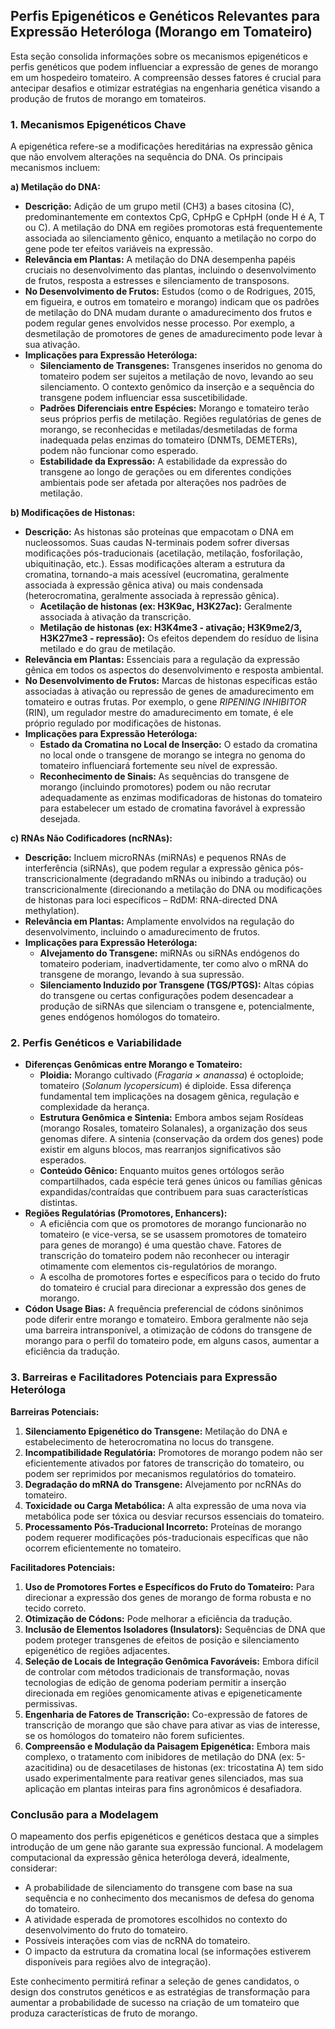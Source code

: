 ## Perfis Epigenéticos e Genéticos Relevantes para Expressão Heteróloga (Morango em Tomateiro)

Esta seção consolida informações sobre os mecanismos epigenéticos e perfis genéticos que podem influenciar a expressão de genes de morango em um hospedeiro tomateiro. A compreensão desses fatores é crucial para antecipar desafios e otimizar estratégias na engenharia genética visando a produção de frutos de morango em tomateiros.

### 1. Mecanismos Epigenéticos Chave

A epigenética refere-se a modificações hereditárias na expressão gênica que não envolvem alterações na sequência do DNA. Os principais mecanismos incluem:

**a) Metilação do DNA:**
   - **Descrição:** Adição de um grupo metil (CH3) a bases citosina (C), predominantemente em contextos CpG, CpHpG e CpHpH (onde H é A, T ou C). A metilação do DNA em regiões promotoras está frequentemente associada ao silenciamento gênico, enquanto a metilação no corpo do gene pode ter efeitos variáveis na expressão.
   - **Relevância em Plantas:** A metilação do DNA desempenha papéis cruciais no desenvolvimento das plantas, incluindo o desenvolvimento de frutos, resposta a estresses e silenciamento de transposons.
   - **No Desenvolvimento de Frutos:** Estudos (como o de Rodrigues, 2015, em figueira, e outros em tomateiro e morango) indicam que os padrões de metilação do DNA mudam durante o amadurecimento dos frutos e podem regular genes envolvidos nesse processo. Por exemplo, a desmetilação de promotores de genes de amadurecimento pode levar à sua ativação.
   - **Implicações para Expressão Heteróloga:**
      - **Silenciamento de Transgenes:** Transgenes inseridos no genoma do tomateiro podem ser sujeitos a metilação de novo, levando ao seu silenciamento. O contexto genômico da inserção e a sequência do transgene podem influenciar essa suscetibilidade.
      - **Padrões Diferenciais entre Espécies:** Morango e tomateiro terão seus próprios perfis de metilação. Regiões regulatórias de genes de morango, se reconhecidas e metiladas/desmetiladas de forma inadequada pelas enzimas do tomateiro (DNMTs, DEMETERs), podem não funcionar como esperado.
      - **Estabilidade da Expressão:** A estabilidade da expressão do transgene ao longo de gerações ou em diferentes condições ambientais pode ser afetada por alterações nos padrões de metilação.

**b) Modificações de Histonas:**
   - **Descrição:** As histonas são proteínas que empacotam o DNA em nucleossomos. Suas caudas N-terminais podem sofrer diversas modificações pós-traducionais (acetilação, metilação, fosforilação, ubiquitinação, etc.). Essas modificações alteram a estrutura da cromatina, tornando-a mais acessível (eucromatina, geralmente associada à expressão gênica ativa) ou mais condensada (heterocromatina, geralmente associada à repressão gênica).
      - **Acetilação de histonas (ex: H3K9ac, H3K27ac):** Geralmente associada à ativação da transcrição.
      - **Metilação de histonas (ex: H3K4me3 - ativação; H3K9me2/3, H3K27me3 - repressão):** Os efeitos dependem do resíduo de lisina metilado e do grau de metilação.
   - **Relevância em Plantas:** Essenciais para a regulação da expressão gênica em todos os aspectos do desenvolvimento e resposta ambiental.
   - **No Desenvolvimento de Frutos:** Marcas de histonas específicas estão associadas à ativação ou repressão de genes de amadurecimento em tomateiro e outras frutas. Por exemplo, o gene _RIPENING INHIBITOR_ (RIN), um regulador mestre do amadurecimento em tomate, é ele próprio regulado por modificações de histonas.
   - **Implicações para Expressão Heteróloga:**
      - **Estado da Cromatina no Local de Inserção:** O estado da cromatina no local onde o transgene de morango se integra no genoma do tomateiro influenciará fortemente seu nível de expressão.
      - **Reconhecimento de Sinais:** As sequências do transgene de morango (incluindo promotores) podem ou não recrutar adequadamente as enzimas modificadoras de histonas do tomateiro para estabelecer um estado de cromatina favorável à expressão desejada.

**c) RNAs Não Codificadores (ncRNAs):**
   - **Descrição:** Incluem microRNAs (miRNAs) e pequenos RNAs de interferência (siRNAs), que podem regular a expressão gênica pós-transcricionalmente (degradando mRNAs ou inibindo a tradução) ou transcricionalmente (direcionando a metilação do DNA ou modificações de histonas para loci específicos – RdDM: RNA-directed DNA methylation).
   - **Relevância em Plantas:** Amplamente envolvidos na regulação do desenvolvimento, incluindo o amadurecimento de frutos.
   - **Implicações para Expressão Heteróloga:**
      - **Alvejamento do Transgene:** miRNAs ou siRNAs endógenos do tomateiro poderiam, inadvertidamente, ter como alvo o mRNA do transgene de morango, levando à sua supressão.
      - **Silenciamento Induzido por Transgene (TGS/PTGS):** Altas cópias do transgene ou certas configurações podem desencadear a produção de siRNAs que silenciam o transgene e, potencialmente, genes endógenos homólogos do tomateiro.

### 2. Perfis Genéticos e Variabilidade

- **Diferenças Genômicas entre Morango e Tomateiro:**
    - **Ploidia:** Morango cultivado (_Fragaria × ananassa_) é octoploide; tomateiro (_Solanum lycopersicum_) é diploide. Essa diferença fundamental tem implicações na dosagem gênica, regulação e complexidade da herança.
    - **Estrutura Genômica e Sintenia:** Embora ambos sejam Rosídeas (morango Rosales, tomateiro Solanales), a organização dos seus genomas difere. A sintenia (conservação da ordem dos genes) pode existir em alguns blocos, mas rearranjos significativos são esperados.
    - **Conteúdo Gênico:** Enquanto muitos genes ortólogos serão compartilhados, cada espécie terá genes únicos ou famílias gênicas expandidas/contraídas que contribuem para suas características distintas.
- **Regiões Regulatórias (Promotores, Enhancers):**
    - A eficiência com que os promotores de morango funcionarão no tomateiro (e vice-versa, se se usassem promotores de tomateiro para genes de morango) é uma questão chave. Fatores de transcrição do tomateiro podem não reconhecer ou interagir otimamente com elementos cis-regulatórios de morango.
    - A escolha de promotores fortes e específicos para o tecido do fruto do tomateiro é crucial para direcionar a expressão dos genes de morango.
- **Códon Usage Bias:** A frequência preferencial de códons sinônimos pode diferir entre morango e tomateiro. Embora geralmente não seja uma barreira intransponível, a otimização de códons do transgene de morango para o perfil do tomateiro pode, em alguns casos, aumentar a eficiência da tradução.

### 3. Barreiras e Facilitadores Potenciais para Expressão Heteróloga

**Barreiras Potenciais:**
1.  **Silenciamento Epigenético do Transgene:** Metilação do DNA e estabelecimento de heterocromatina no locus do transgene.
2.  **Incompatibilidade Regulatória:** Promotores de morango podem não ser eficientemente ativados por fatores de transcrição do tomateiro, ou podem ser reprimidos por mecanismos regulatórios do tomateiro.
3.  **Degradação do mRNA do Transgene:** Alvejamento por ncRNAs do tomateiro.
4.  **Toxicidade ou Carga Metabólica:** A alta expressão de uma nova via metabólica pode ser tóxica ou desviar recursos essenciais do tomateiro.
5.  **Processamento Pós-Traducional Incorreto:** Proteínas de morango podem requerer modificações pós-traducionais específicas que não ocorrem eficientemente no tomateiro.

**Facilitadores Potenciais:**
1.  **Uso de Promotores Fortes e Específicos do Fruto do Tomateiro:** Para direcionar a expressão dos genes de morango de forma robusta e no tecido correto.
2.  **Otimização de Códons:** Pode melhorar a eficiência da tradução.
3.  **Inclusão de Elementos Isoladores (Insulators):** Sequências de DNA que podem proteger transgenes de efeitos de posição e silenciamento epigenético de regiões adjacentes.
4.  **Seleção de Locais de Integração Genômica Favoráveis:** Embora difícil de controlar com métodos tradicionais de transformação, novas tecnologias de edição de genoma poderiam permitir a inserção direcionada em regiões genomicamente ativas e epigeneticamente permissivas.
5.  **Engenharia de Fatores de Transcrição:** Co-expressão de fatores de transcrição de morango que são chave para ativar as vias de interesse, se os homólogos do tomateiro não forem suficientes.
6.  **Compreensão e Modulação da Paisagem Epigenética:** Embora mais complexo, o tratamento com inibidores de metilação do DNA (ex: 5-azacitidina) ou de desacetilases de histonas (ex: tricostatina A) tem sido usado experimentalmente para reativar genes silenciados, mas sua aplicação em plantas inteiras para fins agronômicos é desafiadora.

### Conclusão para a Modelagem

O mapeamento dos perfis epigenéticos e genéticos destaca que a simples introdução de um gene não garante sua expressão funcional. A modelagem computacional da expressão gênica heteróloga deverá, idealmente, considerar:

-   A probabilidade de silenciamento do transgene com base na sua sequência e no conhecimento dos mecanismos de defesa do genoma do tomateiro.
-   A atividade esperada de promotores escolhidos no contexto do desenvolvimento do fruto do tomateiro.
-   Possíveis interações com vias de ncRNA do tomateiro.
-   O impacto da estrutura da cromatina local (se informações estiverem disponíveis para regiões alvo de integração).

Este conhecimento permitirá refinar a seleção de genes candidatos, o design dos construtos genéticos e as estratégias de transformação para aumentar a probabilidade de sucesso na criação de um tomateiro que produza características de fruto de morango.
